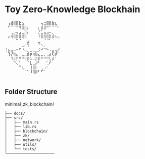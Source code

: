 # Toy Zero-Knowledge Blockhain

    ⠀⢠⣾⣿⣿⣗⣢⠀⠀⠀⠀⠀⠀⢤⣒⣿⣿⣷⣆⠀⠀
    ⠀⠋⠉⠉⠙⠻⣿⣷⡄⠀⠀⠀⡄⣾⣿⠛⠉⠉⠉⠃⠀
    ⠀⠀⢀⡠⢤⣠⣀⡹⡄⠀⠀⠀⡘⣁⣤⣠⠤⡀⠀⠀⠀
    ⠀⡤⢾⣿⣿⣿⣿⡿⠀⠀⠀⠀⠸⣿⣿⣿⣿⣾⠦⣄⠀
    ⠀⠀⠀⠀⠉⠈⠀⠀⣠⠀⠀⠀⣀⠀⠈⠈⠁⠀⠀⠀⠀
    ⠀⠀⠀⠀⠀⠀⣀⡔⢻⠀⠀⠀⠙⠢⡀⠀⠀⠀⠀⠀⠀
    ⢘⡦⣤⠤⠒⠋⠘⢤⡀⣀⣀⣀⡨⠚⠉⠓⠠⣤⢤⡞⠀
    ⠀⢹⡜⢷⣄⠀⣀⣀⣾⡶⢶⣷⣄⣀⡀⢀⣴⢏⡾⠁⠀
    ⠀⠀⠹⡮⡛⠛⠛⢻⡿⠥⠤⡽⡿⠛⠛⠛⣣⡾⠁⠀⠀
    ⠀⠀⠀⠙⢄⠁⠀⠀⠈⣇⣀⡼⠃⠀⠀⢁⠞⠀⠀⠀⠀
    ⠀⠀⠀⠀⠀⠉⢆⡀⠀⢸⣿⡇⠀⢀⠠⠂⠀⠀⠀⠀⠀
    ⠀⠀⠀⠀⠀⠀⠀⠈⠁⠸⢿⡿⠃⠋⠁⠀⠀⠀⠀⠀⠀
    ⠀⠀⠀⠀⠀⠀⠀⠀⠀⠀⠀⠀⠀⠀⠀⠀⠀⠀⠀⠀⠀

## Folder Structure

<!-- TODO: fill in with files -->
minimal_zk_blockchain/
    
    ├── docs/
    ├── src/
    │   ├── main.rs
    │   ├── lib.rs
    │   ├── blockchain/
    │   ├── zk/
    │   ├── network/
    │   ├── utils/
    │   └── tests/
    └─────────────────────